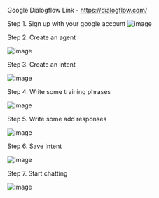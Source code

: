 Google Dialogflow Link - https://dialogflow.com/

Step 1. Sign up with your google account
![image](https://user-images.githubusercontent.com/60811564/213868902-90193b79-3c7b-4f6a-87bd-81f37d216349.png)

Step 2. Create an agent

![image](https://user-images.githubusercontent.com/60811564/213868911-bc3549e9-9bbe-4c53-90fc-54575742892e.png)

Step 3. Create an intent

![image](https://user-images.githubusercontent.com/60811564/213869066-ebceea62-cf84-4e75-b209-1b78effbe1df.png)

Step 4. Write some training phrases

![image](https://user-images.githubusercontent.com/60811564/213868930-300adc2a-7f47-4911-8f96-b9a7829d22ff.png)

Step 5. Write some add responses

![image](https://user-images.githubusercontent.com/60811564/213868960-595ea936-f252-41c4-93bf-3e72d05ca3eb.png)

Step 6. Save Intent

![image](https://user-images.githubusercontent.com/60811564/213868971-27778ba2-0185-4808-a521-6495c783ae51.png)

Step 7. Start chatting

![image](https://user-images.githubusercontent.com/60811564/213869143-09fe08aa-4e7f-4c1e-9e6a-1f48ea51de42.png)

